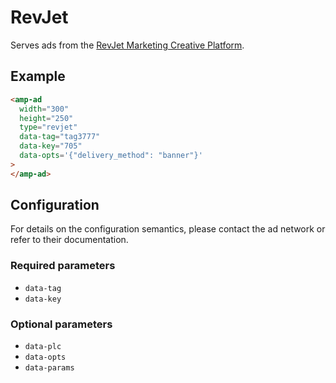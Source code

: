 # RevJet

Serves ads from the [RevJet Marketing Creative Platform](https://www.revjet.com/).

## Example

```html
<amp-ad
  width="300"
  height="250"
  type="revjet"
  data-tag="tag3777"
  data-key="705"
  data-opts='{"delivery_method": "banner"}'
>
</amp-ad>
```

## Configuration

For details on the configuration semantics, please contact the ad network or refer to their documentation.

### Required parameters

-   `data-tag`
-   `data-key`

### Optional parameters

-   `data-plc`
-   `data-opts`
-   `data-params`
